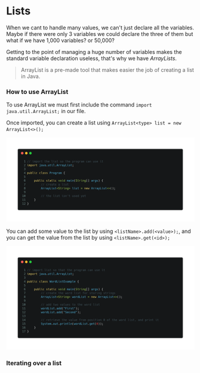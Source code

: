# Lists

When we cant to handle many values, we can't just declare all the variables. Maybe if there were only 3 variables we could declare the three of them but what if we have 1,000 variables? or 50,000?

Getting to the point of managing a huge number of variables makes the standard variable declaration useless, that's why we have *ArrayLists*.

> ArrayList is a pre-made tool that makes easier the job of creating a list in Java.

### How to use ArrayList

To use ArrayList we must first include the command `import java.util.ArrayList;` in our file.


Once imported, you can create a list using `ArrayList<type> list = new ArrayList<>();`

![](../../../Img/j_12.png)

You can add some value to the list by using `<listName>.add(<value>);`, and you can get the value from the list by using `<listName>.get(<id>);`


![](../../../Img/j_13.png)

### Iterating over a list